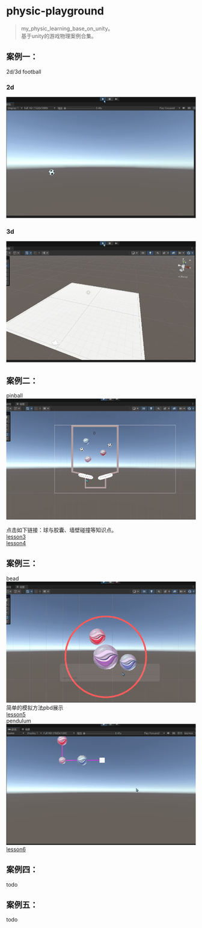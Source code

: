 # physic-playground

> my_physic_learning_base_on_unity。  
基于unity的游戏物理案例合集。

## 案例一：
2d/3d football  

### 2d
![2d](doc/2d.gif)
### 3d
![2d](doc/3d.gif)

## 案例二：
pinball
![2d](doc/pinball.gif)

点击如下链接：球与胶囊、墙壁碰撞等知识点。   
[lesson3](doc/lesson3/lesson3.md)   
[lesson4](doc/lesson4/lesson4.md)   

## 案例三：
bead
![alt text](doc/ring.gif)   
简单的模拟方法pbd展示   
[lesson5](doc/lesson5/lesson5.md)   
pendulum   
![alt text](doc/Pendulum.gif)   
[lesson6](doc/lesson6/lesson6.md)
## 案例四：
todo
## 案例五：
todo